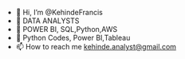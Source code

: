 - 👋 Hi, I’m @KehindeFrancis
- 👀 DATA ANALYSTS 
- 🌱  POWER BI, SQL,Python,AWS
- 💞️ Python Codes, Power BI,Tableau
- 📫 How to reach me kehinde.analyst@gmail.com

<!---
KehindeFrancis/KehindeFrancis is a ✨ special ✨ repository because its `README.md` (this file) appears on your GitHub profile.
You can click the Preview link to take a look at your changes.
--->
